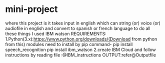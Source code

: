 # mini-project
where this project is it takes input in english which can string (or) voice  (or) audiofile in english and convert to spanish or french language  to do all these things I used IBM watson
REQUIREMENTS:
            1.Python(3.x):https://www.python.org/downloads/(Download from  python from this)
                        modules need to install by pip command- pip install speech_recognition
                                                                pip install ibm_watson
            2.create IBM Cloud and follow instructions by reading file :@IBM_instructions
OUTPUT:refer@Outputfile

